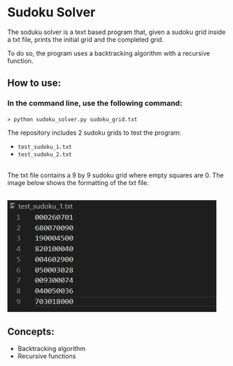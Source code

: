 # Sudoku Solver

The soduku solver is a text based program that, given a sudoku grid inside a txt file, prints the initial grid and the completed grid.

To do so, the program uses a backtracking algorithm with a recursive function.

## How to use:

### In the command line, use the following command:

<code>> python sudoku_solver.py sudoku_grid.txt</code>

The repository includes 2 sudoku grids to test the program:

<ul>
  <li><code>test_sudoku_1.txt</code></li>
  <li><code>test_sudoku_2.txt</code></li>
</ul>

<br>
The txt file contains a 9 by 9 sudoku grid where empty squares are 0. The image below shows the formatting of the txt file.
<br>
<br>

![ScreenShot](/images/txt_format.JPG)

## Concepts:
<ul>
  <li>Backtracking algorithm</li>
  <li>Recursive functions</li>
</ul>


